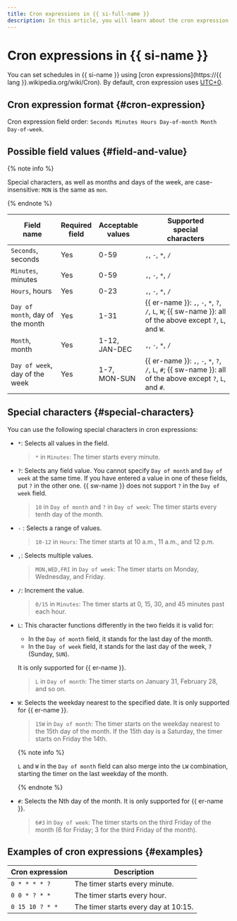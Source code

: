 ```yaml
---
title: Cron expressions in {{ si-full-name }}
description: In this article, you will learn about the cron expression format used in {{ si-name }}.
---
```


# Cron expressions in {{ si-name }}

You can set schedules in {{ si-name }} using [cron expressions](https://{{ lang }}.wikipedia.org/wiki/Cron). By default, cron expression uses [UTC+0](https://en.wikipedia.org/wiki/Coordinated_Universal_Time).


## Cron expression format {#cron-expression}

Cron expression field order: `Seconds Minutes Hours Day-of-month Month Day-of-week`.


## Possible field values {#field-and-value}

{% note info %}

Special characters, as well as months and days of the week, are case-insensitive: `MON` is the same as `mon`.

{% endnote %}

Field <br>name | Required <br>field | Acceptable <br>values | Supported <br>special <br>characters
--- | --- | --- | ---
`Seconds`, seconds | Yes | 0-59 | `,`, `-`, `*`, `/`
`Minutes`, minutes | Yes | 0-59 | `,`, `-`, `*`, `/`
`Hours`, hours | Yes| 0-23 | `,`, `-`, `*`, `/`
`Day of month`, day of the month| Yes | 1-31 | {{ er-name }}: `,`, `-`, `*`, `?`, `/`, `L`, `W`; {{ sw-name }}: all of the above except `?`, `L`, and `W`.
`Month`, month| Yes | 1-12, <br>JAN-DEC | `,`, `-`, `*`, `/`
`Day of week`, day of the week| Yes | 1-7, <br>MON-SUN | {{ er-name }}: `,`, `-`, `*`, `?`, `/`, `L`, `#`; {{ sw-name }}: all of the above except `?`, `L`, and `#`.


## Special characters {#special-characters}

You can use the following special characters in cron expressions:

* `*`: Selects all values in the field.

    > `*` in `Minutes`: The timer starts every minute.

* `?`: Selects any field value. You cannot specify `Day of month` and `Day of week` at the same time. If you have entered a value in one of these fields, put `?` in the other one. {{ sw-name }} does not support `?` in the `Day of week` field.

    > `10` in `Day of month` and `?` in `Day of week`: The timer starts every tenth day of the month.

* `-` : Selects a range of values.

    > `10-12` in `Hours`: The timer starts at 10 a.m., 11 a.m., and 12 p.m.

* `,`: Selects multiple values.

    > `MON,WED,FRI` in `Day of week`: The timer starts on Monday, Wednesday, and Friday.

* `/`: Increment the value.

    > `0/15` in `Minutes`: The timer starts at 0, 15, 30, and 45 minutes past each hour.

* `L`: This character functions differently in the two fields it is valid for:

    * In the `Day of month` field, it stands for the last day of the month.
    * In the `Day of week` field, it stands for the last day of the week, `7` (Sunday, `SUN`).
 
    It is only supported for {{ er-name }}.

    > `L` in `Day of month`: The timer starts on January 31, February 28, and so on.

* `W`: Selects the weekday nearest to the specified date. It is only supported for {{ er-name }}.

    > `15W` in `Day of month`: The timer starts on the weekday nearest to the 15th day of the month. If the 15th day is a Saturday, the timer starts on Friday the 14th.

    {% note info %}

    `L` and `W` in the `Day of month` field can also merge into the `LW` combination, starting the timer on the last weekday of the month.

    {% endnote %}

* `#`: Selects the Nth day of the month. It is only supported for {{ er-name }}.

    > `6#3` in `Day of week`: The timer starts on the third Friday of the month (6 for Friday; 3 for the third Friday of the month).


## Examples of cron expressions {#examples}

Cron expression | Description
--- | ---
`0 * * * * ?` | The timer starts every minute.
`0 0 * ? * *`| The timer starts every hour.
`0 15 10 ? * *` | The timer starts every day at 10:15.
